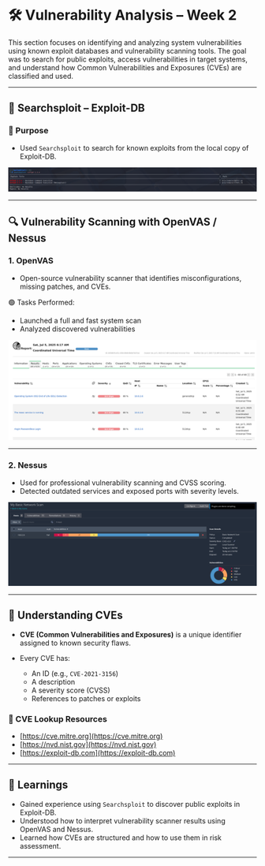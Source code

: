 # 🛠️ Vulnerability Analysis – Week 2

This section focuses on identifying and analyzing system vulnerabilities using known exploit databases and vulnerability scanning tools. The goal was to search for public exploits, access vulnerabilities in target systems, and understand how Common Vulnerabilities and Exposures (CVEs) are classified and used.

---

## 🔎 Searchsploit – Exploit-DB 

### 🔹 Purpose
- Used `Searchsploit` to search for known exploits from the local copy of Exploit-DB.
  
![Searchsploit Screenshot](Images/searchsploit.png)

---

## 🔍 Vulnerability Scanning with OpenVAS / Nessus

### 1. **OpenVAS**

* Open-source vulnerability scanner that identifies misconfigurations, missing patches, and CVEs.

🟢 Tasks Performed:

* Launched a full and fast system scan
* Analyzed discovered vulnerabilities

![OpenVAS Screenshot](Images/openvas.png)

---

### 2. **Nessus** 

* Used for professional vulnerability scanning and CVSS scoring.
* Detected outdated services and exposed ports with severity levels.

![Nessus Screenshot](Images/nessus.png)

---

## 🧾 Understanding CVEs

* **CVE (Common Vulnerabilities and Exposures)** is a unique identifier assigned to known security flaws.
* Every CVE has:

  * An ID (e.g., `CVE-2021-3156`)
  * A description
  * A severity score (CVSS)
  * References to patches or exploits

### 🔹 CVE Lookup Resources

* [https://cve.mitre.org](https://cve.mitre.org)
* [https://nvd.nist.gov](https://nvd.nist.gov)
* [https://exploit-db.com](https://exploit-db.com)

---

## 🧠 Learnings

* Gained experience using `Searchsploit` to discover public exploits in Exploit-DB.
* Understood how to interpret vulnerability scanner results using OpenVAS and Nessus.
* Learned how CVEs are structured and how to use them in risk assessment.

---
